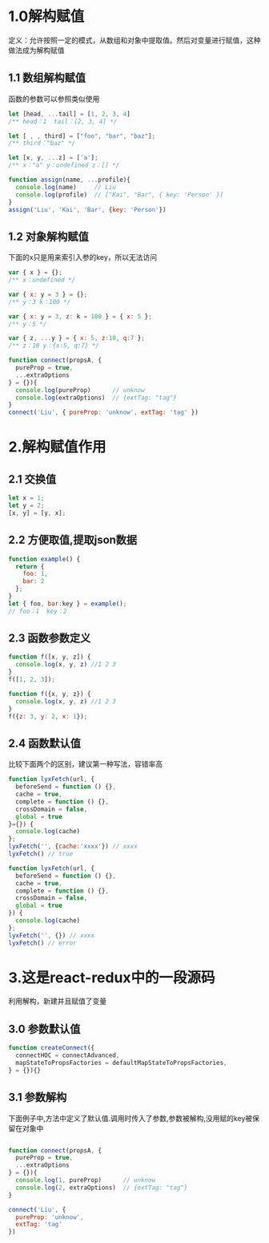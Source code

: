 
# 1.0解构赋值
定义：允许按照一定的模式，从数组和对象中提取值。然后对变量进行赋值，这种做法成为解构赋值

## 1.1 数组解构赋值
函数的参数可以参照类似使用

```js
let [head, ...tail] = [1, 2, 3, 4]
/** head：1  tail：[2, 3, 4] */

let [ , , third] = ["foo", "bar", "baz"];
/** third："baz" */

let [x, y, ...z] = ['a'];
/** x："a" y：undefined z：[] */

function assign(name, ...profile){
  console.log(name)     // Liu
  console.log(profile)  // ["Kai", "Bar", { key: 'Person' }]
}
assign('Liu', 'Kai', 'Bar', {key: 'Person'})
```


## 1.2 对象解构赋值
下面的x只是用来索引入参的key，所以无法访问
```js
var { x } = {};
/** x：undefined */

var { x: y = 3 } = {};
/** y：3 k：100 */

var { x: y = 3, z: k = 100 } = { x: 5 };
/** y：5 */

var { z, ...y } = { x: 5, z:10, q:7 };
/** z：10 y：{x:5, q:7} */

function connect(propsA, {
  pureProp = true,
  ...extraOptions
} = {}){
  console.log(pureProp)      // unknow
  console.log(extraOptions)  // {extTag: "tag"}
}
connect('Liu', { pureProp: 'unknow', extTag: 'tag' })
```

# 2.解构赋值作用

## 2.1 交换值
```js
let x = 1;
let y = 2;
[x, y] = [y, x];
```

## 2.2 方便取值,提取json数据
```js
function example() {
  return {
    foo: 1,
    bar: 2
  };
}
let { foo, bar:key } = example();
// foo：1  key：2
```


## 2.3 函数参数定义
```js
function f([x, y, z]) { 
  console.log(x, y, z) //1 2 3
}
f([1, 2, 3]);

function f({x, y, z}) { 
  console.log(x, y, z) //1 2 3
}
f({z: 3, y: 2, x: 1});
```




## 2.4 函数默认值
比较下面两个的区别，建议第一种写法，容错率高
```js
function lyxFetch(url, {
  beforeSend = function () {},
  cache = true,
  complete = function () {},
  crossDomain = false,
  global = true
}={}) {
  console.log(cache) 
}; 
lyxFetch('', {cache:'xxxx'}) // xxxx
lyxFetch() // true

function lyxFetch(url, {
  beforeSend = function () {},
  cache = true,
  complete = function () {},
  crossDomain = false,
  global = true
}) {
  console.log(cache)
};
lyxFetch('', {}) // xxxx
lyxFetch() // error
```




# 3.这是react-redux中的一段源码
利用解构，新建并且赋值了变量

## 3.0 参数默认值
```js
function createConnect({
  connectHOC = connectAdvanced,
  mapStateToPropsFactories = defaultMapStateToPropsFactories,
} = {}){}

```

## 3.1 参数解构
下面例子中,方法中定义了默认值.调用时传入了参数,参数被解构,没用赋的key被保留在对象中
```js

function connect(propsA, {
  pureProp = true,
  ...extraOptions
} = {}){
  console.log(1, pureProp)      // unknow
  console.log(2, extraOptions)  // {extTag: "tag"}
}

connect('Liu', {
  pureProp: 'unknow',
  extTag: 'tag'
})

```